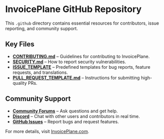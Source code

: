 # InvoicePlane GitHub Repository  

This `.github` directory contains essential resources for contributors, issue reporting, and community support.  

## Key Files  

- **[CONTRIBUTING.md](docs/CONTRIBUTING.md)** – Guidelines for contributing to InvoicePlane.  
- **[SECURITY.md](docs/SECURITY.md)** – How to report security vulnerabilities.    
- **[ISSUE_TEMPLATE](.github/ISSUE_TEMPLATE/)** – Predefined templates for bug reports, feature requests, and translations.  
- **[PULL_REQUEST_TEMPLATE.md](.github/PULL_REQUEST_TEMPLATE.md)** – Instructions for submitting high-quality PRs.  

## Community Support  

- **[Community Forums](https://community.invoiceplane.com/)** – Ask questions and get help.  
- **[Discord](https://discord.gg/PPzD2hTrXt)** – Chat with other users and contributors in real time.  
- **[GitHub Issues](https://github.com/InvoicePlane/InvoicePlane/issues)** – Report bugs and request features.  

For more details, visit [InvoicePlane.com](https://www.invoiceplane.com/).
